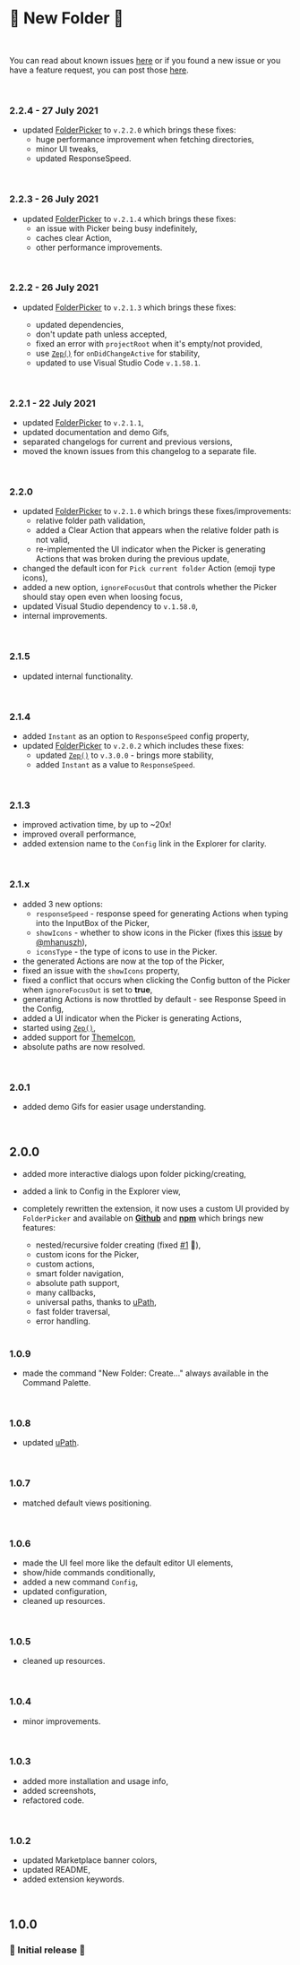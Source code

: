 # 📂 New Folder 🤟

<br>

You can read about known issues [here](https://github.com/igorskyflyer/vscode-new-folder/blob/main/KNOWN_ISSUES.md) or if you found a new issue or you have a feature request, you can post those [here](https://github.com/igorskyflyer/vscode-new-folder/issues).

<br>

### 2.2.4 - 27 July 2021

- updated [FolderPicker](https://www.npmjs.com/package/@igor.dvlpr/vscode-folderpicker) to `v.2.2.0` which brings these fixes:
  - huge performance improvement when fetching directories,
  - minor UI tweaks,
  - updated ResponseSpeed.

<br>

### 2.2.3 - 26 July 2021

- updated [FolderPicker](https://www.npmjs.com/package/@igor.dvlpr/vscode-folderpicker) to `v.2.1.4` which brings these fixes:
  - an issue with Picker being busy indefinitely,
  - caches clear Action,
  - other performance improvements.

<br>

### 2.2.2 - 26 July 2021

- updated [FolderPicker](https://www.npmjs.com/package/@igor.dvlpr/vscode-folderpicker) to `v.2.1.3` which brings these fixes:

  - updated dependencies,
  - don't update path unless accepted,
  - fixed an error with `projectRoot` when it's empty/not provided,
  - use [`Zep()`](https://www.npmjs.com/package/@igor.dvlpr/zep) for `onDidChangeActive` for stability,
  - updated to use Visual Studio Code `v.1.58.1`.

<br>

### 2.2.1 - 22 July 2021

- updated [FolderPicker](https://www.npmjs.com/package/@igor.dvlpr/vscode-folderpicker) to `v.2.1.1`,
- updated documentation and demo Gifs,
- separated changelogs for current and previous versions,
- moved the known issues from this changelog to a separate file.

<br>

### 2.2.0

- updated [FolderPicker](https://www.npmjs.com/package/@igor.dvlpr/vscode-folderpicker) to `v.2.1.0` which brings these fixes/improvements:
  - relative folder path validation,
  - added a Clear Action that appears when the relative folder path is not valid,
  - re-implemented the UI indicator when the Picker is generating Actions that was broken during the previous update,
- changed the default icon for `Pick current folder` Action (emoji type icons),
- added a new option, `ignoreFocusOut` that controls whether the Picker should stay open even when loosing focus,
- updated Visual Studio dependency to `v.1.58.0`,
- internal improvements.

<br>

### 2.1.5

- updated internal functionality.

<br>

### 2.1.4

- added `Instant` as an option to `ResponseSpeed` config property,
- updated [FolderPicker](https://www.npmjs.com/package/@igor.dvlpr/vscode-folderpicker) to `v.2.0.2` which includes these fixes:
  - updated [`Zep()`](https://www.npmjs.com/package/@igor.dvlpr/zep) to `v.3.0.0` - brings more stability,
  - added `Instant` as a value to `ResponseSpeed`.

<br>

### 2.1.3

- improved activation time, by up to ~20x!
- improved overall performance,
- added extension name to the `Config` link in the Explorer for clarity.

<br>

### 2.1.x

- added 3 new options:
  - `responseSpeed` - response speed for generating Actions when typing into the InputBox of the Picker,
  - `showIcons` - whether to show icons in the Picker (fixes this [issue](https://github.com/igorskyflyer/vscode-new-folder/issues/5) by [@mhanuszh](https://github.com/mhanuszh)),
  - `iconsType` - the type of icons to use in the Picker.
- the generated Actions are now at the top of the Picker,
- fixed an issue with the `showIcons` property,
- fixed a conflict that occurs when clicking the Config button of the Picker when `ignoreFocusOut` is set to **true**,
- generating Actions is now throttled by default - see Response Speed in the Config,
- added a UI indicator when the Picker is generating Actions,
- started using [`Zep()`](https://www.npmjs.com/package/@igor.dvlpr/zep),
- added support for [ThemeIcon](https://code.visualstudio.com/api/references/vscode-api#ThemeIcon),
- absolute paths are now resolved.

<br>

### 2.0.1

- added demo Gifs for easier usage understanding.

<br>

## 2.0.0

- added more interactive dialogs upon folder picking/creating,
- added a link to Config in the Explorer view,
- completely rewritten the extension, it now uses a custom UI provided by `FolderPicker` and available on **[Github](https://github.com/igorskyflyer/npm-vscode-folderpicker)** and **[npm](https://www.npmjs.com/package/@igor.dvlpr/vscode-folderpicker)** which brings new features:

  - nested/recursive folder creating (fixed [#1](https://github.com/igorskyflyer/vscode-new-folder/issues/1) 🤗),
  - custom icons for the Picker,
  - custom actions,
  - smart folder navigation,
  - absolute path support,
  - many callbacks,
  - universal paths, thanks to [uPath](https://github.com/igorskyflyer/npm-upath),
  - fast folder traversal,
  - error handling.

  <br>

### 1.0.9

- made the command "New Folder: Create..." always available in the Command Palette.

<br>

### 1.0.8

- updated [uPath](https://www.npmjs.com/package/@igor.dvlpr/upath).

<br>

### 1.0.7

- matched default views positioning.

<br>

### 1.0.6

- made the UI feel more like the default editor UI elements,
- show/hide commands conditionally,
- added a new command `Config`,
- updated configuration,
- cleaned up resources.

<br>

### 1.0.5

- cleaned up resources.

<br>

### 1.0.4

- minor improvements.

<br>

### 1.0.3

- added more installation and usage info,
- added screenshots,
- refactored code.

<br>

### 1.0.2

- updated Marketplace banner colors,
- updated README,
- added extension keywords.

<br>

## 1.0.0

### 🤟 Initial release 🎉
